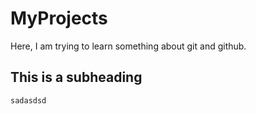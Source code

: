 # MyProjects

Here, I am trying to learn something about git and github.

## This is a subheading
	sadasdsd